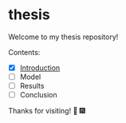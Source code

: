 # thesis

Welcome to my thesis repository!

Contents:
* [x] [Introduction](https://github.com/mbonsma/thesis/blob/master/Introduction.md)
* [ ] Model
* [ ] Results
* [ ] Conclusion

Thanks for visiting! :clap: :fireworks:
